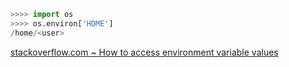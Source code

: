 ```python
>>>> import os
>>>> os.environ['HOME']
/home/<user>
```

[stackoverflow.com ~ How to access environment variable values](https://stackoverflow.com/a/4907053)
